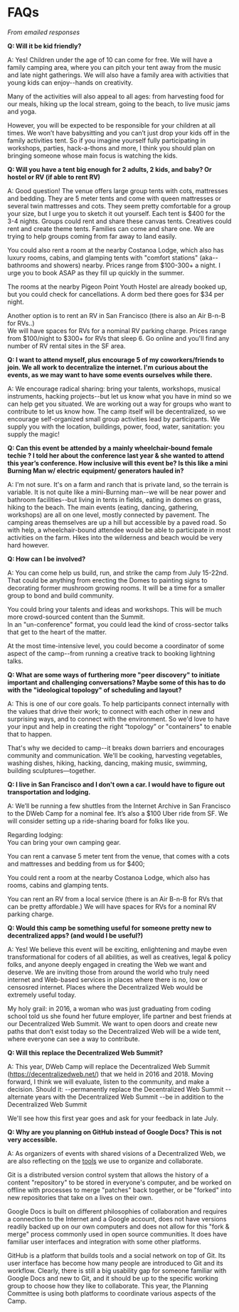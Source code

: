 # FAQs 
_From emailed responses_

**Q:  Will it be kid friendly?**

A:  Yes! Children under the age of 10 can come for free.  We will have a family camping area, where you can pitch your tent away from the music and late night gatherings. We will also have a family area with activities that young kids can enjoy--hands on creativity.

Many of the activities will also appeal to all ages: from harvesting food for our meals, hiking up the local stream, going to the beach, to live music jams and yoga.

However, you will be expected to be responsible for your children at all times. We won’t have babysitting and you can’t just drop your kids off in the family activities tent. So if you imagine yourself fully participating in workshops, parties, hack-a-thons and more, I think you should plan on bringing someone whose main focus is watching the kids.

**Q:  Will you have a tent big enough for 2 adults, 2 kids, and baby? Or hostel or RV (if able to rent RV)**

A:  Good question!  The venue offers large group tents with cots, mattresses and bedding. They are 5 meter tents and come with queen mattresses or several twin mattresses and cots. They seem pretty comfortable for a group your size, but I urge you to sketch it out yourself.  Each tent is $400 for the 3-4 nights. Groups could rent and share these canvas tents. Creatives could rent and create theme tents.  Families can come and share one.  We are trying to help groups coming from far away to land easily.

You could also rent a room at the nearby Costanoa Lodge, which also has luxury rooms, cabins, and glamping tents with "comfort stations" (aka--bathrooms and showers) nearby. Prices range from $100-300+ a night. I urge you to book ASAP as they fill up quickly in the summer.  

The rooms at the nearby Pigeon Point Youth Hostel are already booked up, but you could check for cancellations.  A dorm bed there goes for $34 per night.

Another option is to rent an RV in San Francisco (there is also an Air B-n-B for RVs..)  
We will have spaces for RVs for a nominal RV parking charge.  Prices range from $100/night to $300+ for RVs that sleep 6. Go online and you'll find any number of RV rental sites in the SF area.

**Q:  I want to attend myself, plus encourage 5 of my coworkers/friends to join. We all work to decentralize the internet. I'm curious about the events, as we may want to have some events ourselves while there.**

A:  We encourage radical sharing:  bring your talents, workshops, musical instruments, hacking projects--but let us know what you have in mind so we can help get you situated. We are working out a way for groups who want to contribute to let us know how.  The camp itself will be decentralized, so we encourage self-organized small group activities lead by participants.  We supply you with the location, buildings, power, food, water, sanitation:  you supply the magic!


**Q:  Can this event be attended by a mainly wheelchair-bound female techie ? I told her about the conference last year & she wanted to attend this year’s conference.  How inclusive will this event be?  Is this like a mini Burning Man w/ electric equipment/ generators hauled in?**

A:  I'm not sure. It's on a farm and ranch that is private land, so the terrain is variable.  It is not quite like a mini-Burning man--we will be near power and bathroom facilities--but living in tents in fields, eating in domes on grass, hiking to the beach. The main events (eating, dancing, gathering, workshops) are all on one level, mostly connected by pavement. The camping areas themselves are up a hill but accessible by a paved road.  So with help, a wheelchair-bound attendee would be able to participate in most activities on the farm. Hikes into the wilderness and beach would be very hard however.

**Q:  How can I be involved?**

A:  You can come help us build, run, and strike the camp from July 15-22nd.  That could be anything from erecting the Domes to painting signs to decorating former mushroom growing rooms.  It will be a time for a smaller group to bond and build community.

You could bring your talents and ideas and workshops.  This will be much more crowd-sourced content than the Summit.  
In an "un-conference" format, you could lead the kind of cross-sector talks that get to the heart of the matter.

At the most time-intensive level, you could become a coordinator of some aspect of the camp--from running a creative track to booking lightning talks.

**Q:  What are some ways of furthering more "peer discovery" to initiate important and challenging conversations?  Maybe some of this has to do with the "ideological topology" of scheduling and layout?**

A:  This is one of our core goals.  To help participants connect internally with the values that drive their work; to connect with each other in new and surprising ways, and to connect with the environment.  So we'd love to have your input and help in creating the right “topology” or "containers" to enable that to happen.

That's why we decided to camp--it breaks down barriers and encourages community and communication.  We'll be cooking, harvesting vegetables, washing dishes, hiking, hacking, dancing, making music, swimming, building sculptures—together.

**Q: I live in San Francisco and I don't own a car.  I would have to figure out transportation and lodging.**

A:  We’ll be running a few shuttles from the Internet Archive in San Francisco to the DWeb Camp for a nominal fee. It’s also a $100 Uber ride from SF. We will consider setting up a ride-sharing board for folks like you.


Regarding lodging:  
You can bring your own camping gear.

You can rent a canvase 5 meter tent from the venue, that comes with a cots and mattresses and bedding from us for $400; 

You could rent a room at the nearby Costanoa Lodge, which also has rooms, cabins and glamping tents.

You can rent an RV from a local service (there is an Air B-n-B for RVs that can be pretty affordable.)
We will have spaces for RVs for a nominal RV parking charge.

**Q:  Would this camp be something useful for someone pretty new to decentralized apps?  (and would I be useful?)**

A:  Yes! We believe this event will be exciting, enlightening and maybe even transformational for coders of all abilities, as well as creatives, legal & policy folks, and anyone deeply engaged in creating the Web we want and deserve.  We are inviting those from around the world who truly need internet and Web-based services in places where there is no, low or censosred internet.  Places where the Decentralized Web would be extremely useful today.

My holy grail: in 2016, a woman who was just graduating from coding school told us she found her future employer, life partner and best friends at our Decentralized Web Summit.  We want to open doors and create new paths that don’t exist today so the Decentralized Web will be a wide tent, where everyone can see a way to contribute.

**Q: Will this replace the Decentralized Web Summit?**

A:  This year, DWeb Camp will replace the Decentralized Web Summit (https://decentralizedweb.net/) that we held in 2016 and 2018.  Moving forward, I think we will evaluate, listen to the community, and make a decision.  Should it:
  --permanently replace the Decentralized Web Summit
  --alternate years with the Decentralized Web Summit
  --be in addition to the Decentralized Web Summit
  
  We'll see how this first year goes and ask for your feedback in late July.

**Q: Why are you planning on GitHub instead of Google Docs? This is not very accessible.**

A:  As organizers of events with shared visions of a Decentralized Web, we are also reflecting on the [tools](https://github.com/dweb-camp-2019/organizing/issues/7) we use to organize and collaborate.

Git is a distributed version control system that allows the history of a content "repository" to be stored in everyone's computer, and be worked on offline with processes to merge "patches" back together, or be "forked" into new repositories that take on a lives on their own.

Google Docs is built on different philosophies of collaboration and requires a connection to the Internet and a Google account, does not have versions readily backed up on our own computers and does not allow for this "fork & merge" process commonly used in open source communities. It does have familiar user interfaces and integration with some other platforms.

GitHub is a platform that builds tools and a social network on top of Git. Its user interface has become how many people are introduced to Git and its workflow. Clearly, there is still a big usability gap for someone familiar with Google Docs and new to Git, and it should be up to the specific working group to choose how they like to collaborate. This year, the Planning Committee is using both platforms to coordinate various aspects of the Camp.
